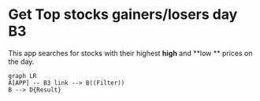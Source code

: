 # Get Top stocks gainers/losers day B3

This app searches for stocks with their highest **high** and **low ** prices on the day. 

```mermaid
graph LR
A[APP] -- B3 link --> B((Filter))
B --> D{Result}
```